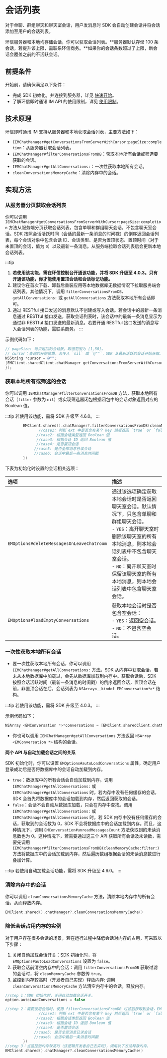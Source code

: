 # 会话列表

<Toc />

对于单聊、群组聊天和聊天室会话，用户发消息时 SDK 会自动创建会话并将会话添加至用户的会话列表。

环信服务器和本地均存储会话，你可以获取会话列表。**服务器默认存储 100 条会话，若提升该上限，需联系环信商务。**如果你的会话条数超过了上限，新会话会覆盖之前的不活跃会话。

## 前提条件

开始前，请确保满足以下条件：

- 完成 SDK 初始化，并连接到服务器，详见 [快速开始](quickstart.html)。
- 了解环信即时通讯 IM API 的使用限制，详见 [使用限制](/product/limitation.html)。

## 技术原理

环信即时通讯 IM 支持从服务器和本地获取会话列表，主要方法如下：

- `IEMChatManager#getConversationsFromServerWithCursor:pageSize:completion`：从服务器获取会话列表。
- `IEMChatManager#filterConversationsFromDB`：获取本地所有会话或筛选要获取的会话。
- `IEMChatManager#getAllConversations:`：一次性获取本地所有会话。
- `cleanConversationsMemoryCache`：清除内存中的会话。

## 实现方法

### 从服务器分页获取会话列表

你可以调用 `IEMChatManager#getConversationsFromServerWithCursor:pageSize:completion` 方法从服务端分页获取会话列表，包含单聊和群组聊天会话，不包含聊天室会话。SDK 按照会话活跃时间（会话的最新一条消息的时间戳）的倒序返回会话列表，每个会话对象中包含会话 ID、会话类型、是否为置顶状态、置顶时间（对于未置顶的会话，值为 `0`）以及最新一条消息。从服务端拉取会话列表后会更新本地会话列表。

:::tip
1. **若使用该功能，需在环信控制台开通该功能，并将 SDK 升级至 4.0.3。只有开通该功能，你才能使用置顶会话和会话标记功能。** 
2. 建议你在首次下载、卸载后重装应用等本地数据库无数据情况下拉取服务端会话列表。其他情况下，调用 `filterConversationsFromDB`、`getAllConversations:` 或 `getAllConversations` 方法获取本地所有会话即可。
3. 通过 RESTful 接口发送的消息默认不创建或写入会话。若会话中的最新一条消息通过 RESTful 接口发送，获取会话列表时，该会话中的最新一条消息显示为通过非 RESTful 接口发送的最新消息。若要开通 RESTful 接口发送的消息写入会话列表的功能，需联系商务。
:::

示例代码如下：

```objectivec
// pageSize: 每页返回的会话数。取值范围为 [1,50]。
// cursor：查询的开始位置。若传入 `nil` 或 `@""`，SDK 从最新活跃的会话开始获取。
NSString *cursor = @"";
[EMClient.sharedClient.chatManager getConversationsFromServerWithCursor:cursor pageSize:20 completion:^(EMCursorResult<EMConversation *> * _Nullable result, EMError * _Nullable error) {
}];
```

### 获取本地所有或筛选的会话

你可以调用 `IEMChatManager#filterConversationsFromDB` 方法，获取本地所有会话（`filter` 参数为 `nil`）或实现筛选器闭包根据闭包中的会话对象返回对应的 Boolean 值。

:::tip
若使用该功能，需将 SDK 升级至 4.6.0。
:::

```Swift
        EMClient.shared().chatManager?.filterConversationsFromDB(cleanMemoryCache: true, filter: { conversation in
               //case1: 判断 ext 中是否含有某个 key 然后返回 `true` or `false`
              //case2: 根据会话类型返回 Boolean 值
              //case3: 根据会话 ID 返回 Boolean 值
              //case4: 是否置顶会话
             //case5: 是否全部消息已读会话
             //case6: 会话中最后一条消息时间戳
        })
 ```

下表为初始化时设置的会话相关选项：

| 选项 | 描述    | 
 | :--------- | :----- |
 | `EMOptions#deleteMessagesOnLeaveChatroom`   | 通过该选项确定获取本地会话时是否返回聊天室会话。默认情况下，只包含单聊和群组聊天会话。<br/> - `YES`：离开聊天室时删除该聊天室的所有本地消息，则本地会话列表中不包含聊天室会话。<br/> - `NO`：离开聊天室时保留该聊天室的所有本地消息，则本地会话列表中包含聊天室会话。| 
 |`EMOptions#loadEmptyConversations` | 获取本地会话时是否包含空会话：<br/> - `YES`：返回空会话。<br/> - `NO`：不包含空会话。| 

### 一次性获取本地所有会话

- 要一次性获取本地所有会话，你可以调用 `IEMChatManager#getAllConversations:` 方法。SDK 从内存中获取会话，若未从本地数据库中加载过，会先从数据库加载到内存中。获取会话后，SDK 按照会话活跃时间（最新一条消息的时间戳）的倒序返回会话，置顶会话在前，非置顶会话在后，会话列表为 `NSArray<__kindof EMConversation*>*` 结构。

:::tip
若使用该功能，需将 SDK 升级至 4.0.3。
:::

示例代码如下：

```objectivec
NSArray <EMConversation *>*conversations = [EMClient.sharedClient.chatManager getAllConversations:YES];
```

- 你也可以调用 `IEMChatManager#getAllConversations` 方法返回 `NSArray <EMConversation *>` 结构的会话。

**两个 API 与自动加载会话之间的关系**

SDK 初始化时，你可以设置 `EMOptions#autoLoadConversations` 属性，确定用户登录成功后是否将数据库中的会话自动加载到内存。
- `true`：数据库中的所有会话会自动加载到内存。调用 `IEMChatManager#getAllConversations:` 或 `IEMChatManager#getAllConversations` 时，若内存中没有任何缓存的会话，SDK 会首先将数据库中的会话加载到内存，然后返回获取的会话。
- `false`：会话不会自动从数据库加载，只会在内存中查找。调用 `IEMChatManager#getAllConversations:` 或 `IEMChatManager#getAllConversations` 时，若 SDK 内存中没有任何缓存的会话，获取到的会话数为 0，SDK 不会将数据库中的会话加载到内存。而且，这种情况下，调用 `EMConversation#unreadMessagesCount` 方法获取到的未读消息数也为 0。这种情况下，若需要通过这三个 API 获取所有会话及未读数，需要先调用 `IEMChatManager#filterConversationsFromDB(cleanMemoryCache:filter:)` 方法将数据库中的会话加载到内存，然后遍历数组根据会话的未读消息数进行叠加计算。

:::tip
若使用自动加载会话功能，需将 SDK 升级至 4.6.0。
:::

### 清除内存中的会话

你可以调用 `cleanConversationsMemoryCache` 方法，清除本地内存中的所有会话，从而释放内存。

```Swift
EMClient.shared().chatManager?.cleanConversationsMemoryCache()
```

### 降低会话占用内存的实例

对于用户存在很多会话的场景，若在运行过程中降低会话对内存的占用，可采取以下步骤：

1. 关闭自动加载会话开关：SDK 初始化时，将 `EMOptions#autoLoadConversations` 设置为 `false`。
2. 获取会话前清空内存中的会话：调用 `filterConversationsFromDB` 获取过滤的会话时，将 `cleanMemoryCache` 参数传 `true`。
3. 监控到内存较高时（开发者自己实现）释放内存: 调用 `cleanConversationsMemoryCache` 方法清空内存中的会话，释放内存。

```Swift
//step 1：SDK 初始化时，关闭自动加载会话开关。
option.autoLoadConversations = false

//step 2：需要使用会话时，使用 filterConversationsFromDB 过滤后获取到会话，EMClient.shared().chatManager?.filterConversationsFromDB(cleanMemoryCache: true, filter: { conversation in
               //case1: 判断 ext 中是否含有某个 key 然后返回 `true` or `false`
              //case2: 根据会话类型返回 Boolean 值
              //case3: 根据会话 ID 返回 Boolean 值
              //case4: 是否置顶会话
             //case5: 是否全部消息已读会话
             //case6: 会话中最后一条消息时间戳
        })
//step 3：当监控到内存较高时（该逻辑开发者自己去实现），调用以下方法释放内存。
EMClient.shared().chatManager?.cleanConversationsMemoryCache()

```